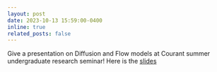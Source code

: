 ```yaml
---
layout: post
date: 2023-10-13 15:59:00-0400
inline: true
related_posts: false
---
```


Give a presentation on Diffusion and Flow models at Courant summer undergraduate research seminar! Here is the [slides](assets/pdf/Generalized_Flow_Transformer_Presentation.pdf)
